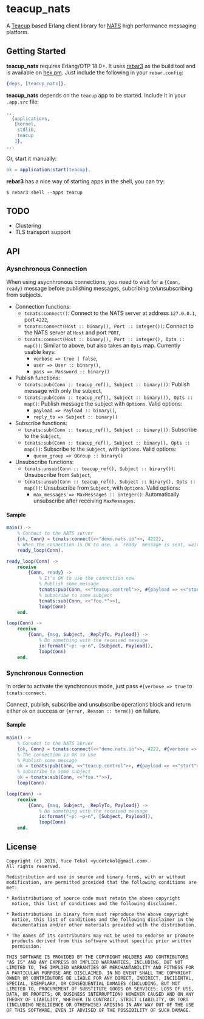 # teacup_nats

A [Teacup](https://github.com/yuce/teacup.git) based Erlang client library for [NATS](http://nats.io/)
high performance messaging platform.

## Getting Started

**teacup_nats** requires Erlang/OTP 18.0+. It uses [rebar3](http://www.rebar3.org/)
as the build tool and is available on [hex.pm](https://hex.pm/). Just include the following
in your `rebar.config`:

```erlang
{deps, [teacup_nats]}.
```

**teacup_nats** depends on the `teacup` app to be started. Include it in your `.app.src` file:

```erlang
...
  {applications,
   [kernel,
    stdlib,
    teacup
   ]},
...
```

Or, start it manually:

```erlang
ok = application:start(teacup).
```

**rebar3** has a nice way of starting apps in the shell, you can try:

```
$ rebar3 shell --apps teacup
```

## TODO

* Clustering
* TLS transport support


## API

### Aysnchronous Connection

When using asycnhronous connections, you need to wait for a `{Conn, ready}`
message before publishing messages, subcribing to/unsubscribing from subjects.

* Connection functions:
    * `tcnats:connect()`: Connect to the NATS server at address `127.0.0.1`, port `4222`,
    * `tcnats:connect(Host :: binary(), Port :: integer())`: Connect to the NATS server
    at `Host` and port `PORT`,
    * `tcnats:connect(Host :: binary(), Port :: integer(), Opts :: map())`: Similar to
    above, but also takes an `Opts` map. Currently usable keys:
        * `verbose => true | false`,
        * `user => User :: binary()`,
        * `pass => Password :: binary()`
* Publish functions:
    * `tcnats:pub(Conn :: teacup_ref(), Subject :: binary())`: Publish message with only
    the subject,
    * `tcnats:pub(Conn :: teacup_ref(), Subject :: binary()), Opts :: map()`: Publish message
    the subject with `Options`. Valid options:
        * `payload => Payload :: binary()`,
        * `reply_to => Subject :: binary()`
* Subscribe functions:
    * `tcnats:sub(Conn :: teacup_ref(), Subject :: binary())`: Subscribe to the `Subject`,
    * `tcnats:sub(Conn :: teacup_ref(), Subject :: binary(), Opts :: map())`: Subscribe to the `Subject`, with
    `Options`. Valid options:
        * `queue_group => QGroup :: binary()`
* Unsubscribe functions:
    * `tcnats:unsub(Conn :: teacup_ref(), Subject :: binary())`: Unsubscribe from `Subject`,
    * `tcnats:unsub(Conn :: teacup_ref(), Subject :: binary(), Opts :: map())`: Unsubscribe from `Subject`, with
    `Options`. Valid options:
        * `max_messages => MaxMessages :: integer()`: Automatically unsubscribe after receiving `MaxMessages`.

#### Sample

```erlang
main() ->
    % Connect to the NATS server
    {ok, Conn} = tcnats:connect(<<"demo.nats.io">>, 4222),
    % When the connection is OK to use, a `ready` message is sent, wait for it
    ready_loop(Conn).

ready_loop(Conn) ->
    receive
        {Conn, ready} ->
            % It's OK to use the connection now
            % Publish some message
            tcnats:pub(Conn, <<"teacup.control">>, #{payload => <<"start">>}),
            % subscribe to some subject
            tcnats:sub(Conn, <<"foo.*">>),
            loop(Conn)
    end.

loop(Conn) ->
    receive
        {Conn, {msg, Subject, _ReplyTo, Payload}} ->
            % Do something with the received message
            io:format("~p: ~p~n", [Subject, Payload]),
            loop(Conn)
    end.
```

### Synchronous Connection

In order to activate the synchronous mode, just pass `#{verbose => true` to `tcnats:connect`.

Connect, publish, subscribe and unsubscribe operations block and return either `ok` on
success or `{error, Reason :: term()}` on failure.

#### Sample

```erlang
main() ->
    % Connect to the NATS server
    {ok, Conn} = tcnats:connect(<<"demo.nats.io">>, 4222, #{verbose => true}),
    % The connection is OK to use
    % Publish some message
    ok = tcnats:pub(Conn, <<"teacup.control">>, #{payload => <<"start">>}),
    % subscribe to some subject
    ok = tcnats:sub(Conn, <<"foo.*">>),
    loop(Conn).

loop(Conn) ->
    receive
        {Conn, {msg, Subject, _ReplyTo, Payload}} ->
            % Do something with the received message
            io:format("~p: ~p~n", [Subject, Payload]),
            loop(Conn)
    end.

```

## License

```
Copyright (c) 2016, Yuce Tekol <yucetekol@gmail.com>.
All rights reserved.

Redistribution and use in source and binary forms, with or without
modification, are permitted provided that the following conditions are
met:

* Redistributions of source code must retain the above copyright
  notice, this list of conditions and the following disclaimer.

* Redistributions in binary form must reproduce the above copyright
  notice, this list of conditions and the following disclaimer in the
  documentation and/or other materials provided with the distribution.

* The names of its contributors may not be used to endorse or promote
  products derived from this software without specific prior written
  permission.

THIS SOFTWARE IS PROVIDED BY THE COPYRIGHT HOLDERS AND CONTRIBUTORS
"AS IS" AND ANY EXPRESS OR IMPLIED WARRANTIES, INCLUDING, BUT NOT
LIMITED TO, THE IMPLIED WARRANTIES OF MERCHANTABILITY AND FITNESS FOR
A PARTICULAR PURPOSE ARE DISCLAIMED. IN NO EVENT SHALL THE COPYRIGHT
OWNER OR CONTRIBUTORS BE LIABLE FOR ANY DIRECT, INDIRECT, INCIDENTAL,
SPECIAL, EXEMPLARY, OR CONSEQUENTIAL DAMAGES (INCLUDING, BUT NOT
LIMITED TO, PROCUREMENT OF SUBSTITUTE GOODS OR SERVICES; LOSS OF USE,
DATA, OR PROFITS; OR BUSINESS INTERRUPTION) HOWEVER CAUSED AND ON ANY
THEORY OF LIABILITY, WHETHER IN CONTRACT, STRICT LIABILITY, OR TORT
(INCLUDING NEGLIGENCE OR OTHERWISE) ARISING IN ANY WAY OUT OF THE USE
OF THIS SOFTWARE, EVEN IF ADVISED OF THE POSSIBILITY OF SUCH DAMAGE.
```
